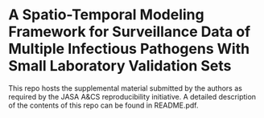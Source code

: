 # A Spatio-Temporal Modeling Framework for Surveillance Data of Multiple Infectious Pathogens With Small Laboratory Validation Sets

This repo hosts the supplemental material submitted by the authors as required by the JASA A&CS reproducibility initiative. A detailed description of the contents of this repo can be found in README.pdf. 
